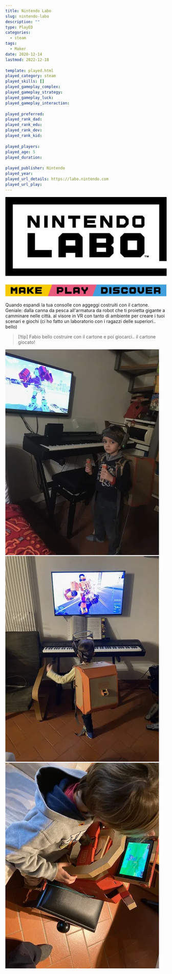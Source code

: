 ```yaml
---
title: Nintendo Labo
slug: nintendo-labo
description: ""
type: PlayED
categories:
  - steam
tags:
  - Maker
date: 2020-12-14
lastmod: 2022-12-18

template: played.html
played_category: steam
played_skills: []
played_gameplay_complex: 
played_gameplay_strategy: 
played_gameplay_luck: 
played_gameplay_interaction: 

played_preferred: 
played_rank_dad: 
played_rank_edu: 
played_rank_dev: 
played_rank_kid: 

played_players: 
played_age: 5
played_duration: 

played_publisher: Nintendo
played_year: 
played_url_details: https://labo.nintendo.com
played_url_play: 
---
```


![](../../assets/img/played/steam/nintendo-labo-logo.webp)

Quando espandi la tua consolle con aggeggi costruiti con il cartone. Geniale: dalla canna da pesca all'armatura da robot che ti proietta gigante a camminare nelle città.
al visore in VR con tanto di ambiente per creare i tuoi scenari e giochi (ci ho fatto un laboratorio con i ragazzi delle superiori.. bello)

> [!tip] Fabio
> bello costruire con il cartone e poi giocarci.. il cartone giocato!

![](../../assets/img/played/steam/nintendo_labo.webp)
![](../../assets/img/played/steam/nintento_labo_1.webp)
![](../../assets/img/played/steam/nintento_labo_2.webp)
